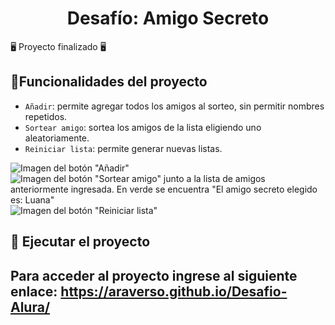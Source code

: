 <h1 align="center"> Desafío: Amigo Secreto </h1>

🖥️ Proyecto finalizado 🖥️

## :hammer:Funcionalidades del proyecto

- `Añadir`: permite agregar todos los amigos al sorteo, sin permitir nombres repetidos.
-  `Sortear amigo`: sortea los amigos de la lista eligiendo uno aleatoriamente.
-  `Reiniciar lista`: permite generar nuevas listas.

![Imagen del botón "Añadir"](https://github.com/user-attachments/assets/ce37ae71-adf2-49ad-a048-e858ae3623a1)
![Imagen del botón "Sortear amigo" junto a la lista de amigos anteriormente ingresada. En verde se encuentra "El amigo secreto elegido es: Luana"](https://github.com/user-attachments/assets/39dc9fff-ff95-45f2-b73f-dc04fefde7a5)
![Imagen del botón "Reiniciar lista"](https://github.com/user-attachments/assets/1608bf02-67bb-45fd-8dd5-6ea033d2e26e)


 ## 📁 Ejecutar el proyecto

## Para acceder al proyecto ingrese al siguiente enlace: [https://araverso.github.io/Desafio-Alura/ ](https://araverso.github.io/Desafio-Amigo-Secreto/)
